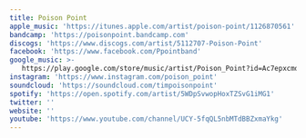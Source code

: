 ```yaml
---
title: Poison Point
apple_music: 'https://itunes.apple.com/artist/poison-point/1126870561'
bandcamp: 'https://poisonpoint.bandcamp.com'
discogs: 'https://www.discogs.com/artist/5112707-Poison-Point'
facebook: 'https://www.facebook.com/Ppointband'
google_music: >-
   https://play.google.com/store/music/artist/Poison_Point?id=Ac7epxcmdjrtrmboskvxyfzqkv4
instagram: 'https://www.instagram.com/poison_point'
soundcloud: 'https://soundcloud.com/timpoisonpoint'
spotify: 'https://open.spotify.com/artist/5WDpSvwopHoxTZSvG1iMG1'
twitter: ''
website: ''
youtube: 'https://www.youtube.com/channel/UCY-5fqQL5nbMTdBBZxmaYkg'
---
```

